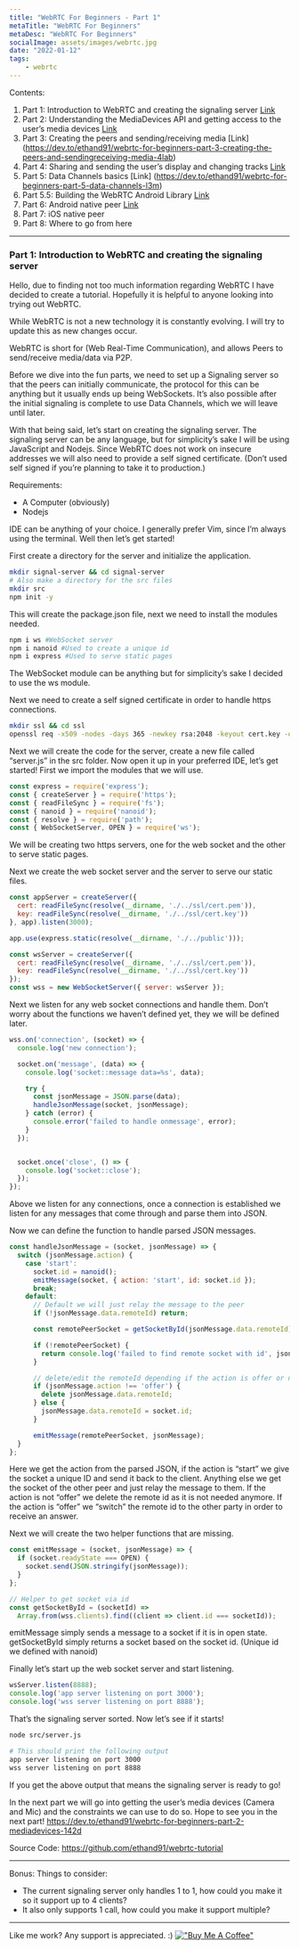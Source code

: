 ```yaml
---
title: "WebRTC For Beginners - Part 1"
metaTitle: "WebRTC For Beginners"
metaDesc: "WebRTC For Beginners"
socialImage: assets/images/webrtc.jpg
date: "2022-01-12"
tags:
	- webrtc
---
```


Contents:
1. Part 1: Introduction to WebRTC and creating the signaling server [Link](https://dev.to/ethand91/webrtc-for-beginners-1l14)
2. Part 2: Understanding the MediaDevices API and getting access to the user’s media devices [Link](https://dev.to/ethand91/webrtc-for-beginners-part-2-mediadevices-142d)
3. Part 3: Creating the peers and sending/receiving media [Link] (https://dev.to/ethand91/webrtc-for-beginners-part-3-creating-the-peers-and-sendingreceiving-media-4lab)
4. Part 4: Sharing and sending the user’s display and changing tracks [Link](https://dev.to/ethand91/webrtc-for-beginners-part-4-screen-share-42p6)
5. Part 5: Data Channels basics [Link] (https://dev.to/ethand91/webrtc-for-beginners-part-5-data-channels-l3m)
6. Part 5.5: Building the WebRTC Android Library [Link](https://dev.to/ethand91/webrtc-for-beginners-part-55-building-the-webrtc-android-library-e8l)
7. Part 6: Android native peer [Link](https://dev.to/ethand91/webrtc-for-beginners-part-6-android-231l)
8. Part 7: iOS native peer
9. Part 8: Where to go from here

- - - -
### Part 1: Introduction to WebRTC and creating the signaling server

Hello, due to finding not too much information regarding WebRTC I have decided to create a tutorial. Hopefully it is helpful to anyone looking into trying out WebRTC. 

While WebRTC is not a new technology it is constantly evolving. I will try to update this as new changes occur. 

WebRTC is short for (Web Real-Time Communication), and allows Peers to send/receive media/data via P2P.

Before we dive into the fun parts, we need to set up a Signaling server so that the peers can initially communicate, the protocol for this can be anything but it usually ends up being WebSockets. It’s also possible after the initial signaling is complete to use Data Channels, which we will leave until later. 

With that being said, let’s start on creating the signaling server.
The signaling server can be any language, but for simplicity’s sake I will be using JavaScript and Nodejs.
Since WebRTC does not work on insecure addresses we will also need to provide a self signed certificate. (Don’t used self signed if you’re planning to take it to production.)

Requirements:
* A Computer (obviously)
* Nodejs

IDE can be anything of your choice. I generally prefer Vim, since I’m always using the terminal.
Well then let’s get started!

First create a directory for the server and initialize the application.

```bash
mkdir signal-server && cd signal-server
# Also make a directory for the src files
mkdir src
npm init -y
```

This will create the package.json file, next we need to install the modules needed.

```bash
npm i ws #WebSocket server
npm i nanoid #Used to create a unique id
npm i express #Used to serve static pages
```

The WebSocket module can be anything but for simplicity’s sake I decided to use the ws module.

Next we need to create a self signed certificate in order to handle https connections. 

```bash
mkdir ssl && cd ssl
openssl req -x509 -nodes -days 365 -newkey rsa:2048 -keyout cert.key -out cert.pem
```

Next we will create the code for the server, create a new file called “server.js” in the src folder.
Now open it up in your preferred IDE, let’s get started!
First we import the modules that we will use.

```javascript
const express = require('express');
const { createServer } = require('https');
const { readFileSync } = require('fs');
const { nanoid } = require('nanoid');
const { resolve } = require('path');
const { WebSocketServer, OPEN } = require('ws');
```

We will be creating two https servers, one for the web socket and the other to serve static pages. 

Next we create the web socket server and the server to serve our static files.

```javascript
const appServer = createServer({
  cert: readFileSync(resolve(__dirname, './../ssl/cert.pem')),
  key: readFileSync(resolve(__dirname, './../ssl/cert.key'))
}, app).listen(3000);

app.use(express.static(resolve(__dirname, './../public')));

const wsServer = createServer({
  cert: readFileSync(resolve(__dirname, './../ssl/cert.pem')),
  key: readFileSync(resolve(__dirname, './../ssl/cert.key'))
});
const wss = new WebSocketServer({ server: wsServer });
```

Next we listen for any web socket connections and handle them. Don’t worry about the functions we haven’t defined yet, they we will be defined later.

```javascript
wss.on('connection', (socket) => {
  console.log('new connection');

  socket.on('message', (data) => {
    console.log('socket::message data=%s', data);

    try {
      const jsonMessage = JSON.parse(data);
      handleJsonMessage(socket, jsonMessage);
    } catch (error) {
      console.error('failed to handle onmessage', error);
    }
  });


  socket.once('close', () => {
    console.log('socket::close');
  });
}); 
```

Above we listen for any connections, once a connection is established we listen for any messages that come through and parse them into JSON.

Now we can define the function to handle parsed JSON messages.

```javascript
const handleJsonMessage = (socket, jsonMessage) => {
  switch (jsonMessage.action) {
    case 'start':
      socket.id = nanoid();
      emitMessage(socket, { action: 'start', id: socket.id }); 
      break;
    default: 
      // Default we will just relay the message to the peer
      if (!jsonMessage.data.remoteId) return;

      const remotePeerSocket = getSocketById(jsonMessage.data.remoteId);

      if (!remotePeerSocket) {
        return console.log('failed to find remote socket with id', jsonMessage.data.remoteId);
      }

      // delete/edit the remoteId depending if the action is offer or not
      if (jsonMessage.action !== 'offer') {
        delete jsonMessage.data.remoteId;
      } else {
        jsonMessage.data.remoteId = socket.id;
      }

      emitMessage(remotePeerSocket, jsonMessage);
  }
};
```

Here we get the action from the parsed JSON, if the action is “start” we give the socket a unique ID and send it back to the client. 
Anything else we get the socket of the other peer and just relay the message to them.
If the action is not “offer” we delete the remote id as it is not needed anymore. If the action is “offer” we “switch” the remote id to the other party in order to receive an answer.

Next we will create the two helper functions that are missing.

```javascript
const emitMessage = (socket, jsonMessage) => {
  if (socket.readyState === OPEN) {
    socket.send(JSON.stringify(jsonMessage));
  }
};

// Helper to get socket via id
const getSocketById = (socketId) =>
  Array.from(wss.clients).find((client => client.id === socketId));
```

emitMessage simply sends a message to a socket if it is in open state. 
getSocketById simply returns a socket based on the socket id. (Unique id we defined with nanoid)

Finally let’s start up the web socket server and start listening.

```javascript
wsServer.listen(8888);
console.log('app server listening on port 3000');
console.log('wss server listening on port 8888');
```

That’s the signaling server sorted.
Now let’s see if it starts!

```bash
node src/server.js

# This should print the following output
app server listening on port 3000
wss server listening on port 8888
```

If you get the above output that means the signaling server is ready to go!

In the next part we will go into getting the user’s media devices (Camera and Mic) and the constraints we can use to do so. 
Hope to see you in the next part!
https://dev.to/ethand91/webrtc-for-beginners-part-2-mediadevices-142d

Source Code: https://github.com/ethand91/webrtc-tutorial

- - - -

Bonus: Things to consider:
* The current signaling server only handles 1 to 1, how could you make it so it support up to 4 clients?
* It also only supports 1 call, how could you make it support multiple?

---

Like me work? Any support is appreciated. :)
[!["Buy Me A Coffee"](https://www.buymeacoffee.com/assets/img/custom_images/orange_img.png)](https://www.buymeacoffee.com/ethand9999)
